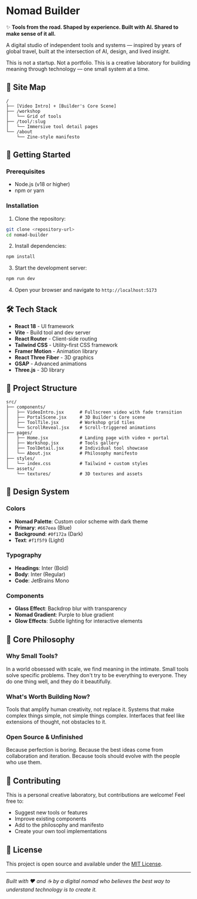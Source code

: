 # Nomad Builder

✨ **Tools from the road. Shaped by experience. Built with AI. Shared to make sense of it all.**

A digital studio of independent tools and systems — inspired by years of global travel, built at the intersection of AI, design, and lived insight.

This is not a startup. Not a portfolio. This is a creative laboratory for building meaning through technology — one small system at a time.

## 🧭 Site Map

```
/
├── [Video Intro] + [Builder's Core Scene]
├── /workshop
│   └── Grid of tools
├── /tool/:slug
│   └── Immersive tool detail pages
└── /about
    └── Zine-style manifesto
```

## 🚀 Getting Started

### Prerequisites

- Node.js (v18 or higher)
- npm or yarn

### Installation

1. Clone the repository:
```bash
git clone <repository-url>
cd nomad-builder
```

2. Install dependencies:
```bash
npm install
```

3. Start the development server:
```bash
npm run dev
```

4. Open your browser and navigate to `http://localhost:5173`

## 🛠 Tech Stack

- **React 18** - UI framework
- **Vite** - Build tool and dev server
- **React Router** - Client-side routing
- **Tailwind CSS** - Utility-first CSS framework
- **Framer Motion** - Animation library
- **React Three Fiber** - 3D graphics
- **GSAP** - Advanced animations
- **Three.js** - 3D library

## 📁 Project Structure

```
src/
├── components/
│   ├── VideoIntro.jsx      # Fullscreen video with fade transition
│   ├── PortalScene.jsx     # 3D Builder's Core scene
│   ├── ToolTile.jsx        # Workshop grid tiles
│   └── ScrollReveal.jsx    # Scroll-triggered animations
├── pages/
│   ├── Home.jsx            # Landing page with video + portal
│   ├── Workshop.jsx        # Tools gallery
│   ├── ToolDetail.jsx      # Individual tool showcase
│   └── About.jsx           # Philosophy manifesto
├── styles/
│   └── index.css           # Tailwind + custom styles
└── assets/
    └── textures/           # 3D textures and assets
```

## 🎨 Design System

### Colors
- **Nomad Palette**: Custom color scheme with dark theme
- **Primary**: `#667eea` (Blue)
- **Background**: `#0f172a` (Dark)
- **Text**: `#f1f5f9` (Light)

### Typography
- **Headings**: Inter (Bold)
- **Body**: Inter (Regular)
- **Code**: JetBrains Mono

### Components
- **Glass Effect**: Backdrop blur with transparency
- **Nomad Gradient**: Purple to blue gradient
- **Glow Effects**: Subtle lighting for interactive elements


## 🎯 Core Philosophy

### Why Small Tools?
In a world obsessed with scale, we find meaning in the intimate. Small tools solve specific problems. They don't try to be everything to everyone. They do one thing well, and they do it beautifully.

### What's Worth Building Now?
Tools that amplify human creativity, not replace it. Systems that make complex things simple, not simple things complex. Interfaces that feel like extensions of thought, not obstacles to it.

### Open Source & Unfinished
Because perfection is boring. Because the best ideas come from collaboration and iteration. Because tools should evolve with the people who use them.

## 🤝 Contributing

This is a personal creative laboratory, but contributions are welcome! Feel free to:

- Suggest new tools or features
- Improve existing components
- Add to the philosophy and manifesto
- Create your own tool implementations

## 📄 License

This project is open source and available under the [MIT License](LICENSE).

---

*Built with ❤️ and ☕ by a digital nomad who believes the best way to understand technology is to create it.* 
